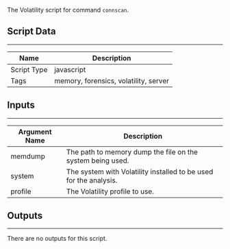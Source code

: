The Volatility script for command `connscan`.

## Script Data

---

| **Name** | **Description** |
| --- | --- |
| Script Type | javascript |
| Tags | memory, forensics, volatility, server |


## Inputs

---

| **Argument Name** | **Description** |
| --- | --- |
| memdump | The path to memory dump the file on the system being used. |
| system | The system with Volatility installed to be used for the analysis. |
| profile | The Volatility profile to use. |

## Outputs

---
There are no outputs for this script.
